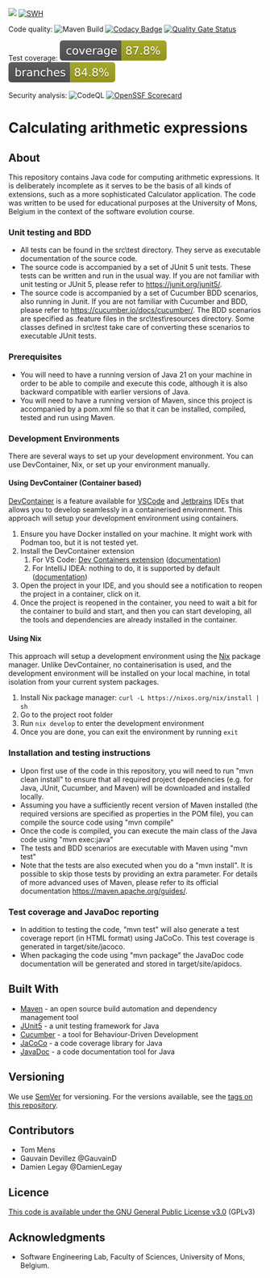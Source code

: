 [![](https://img.shields.io/github/v/release/tommens/calculator-cucumber?label=Latest%20Release)](https://github.com/tommens/calculator-cucumber/releases/latest)
[![SWH](https://archive.softwareheritage.org/badge/origin/https://github.com/tommens/calculator-cucumber/)](https://archive.softwareheritage.org/browse/origin/?origin_url=https://github.com/tommens/calculator-cucumber)

Code quality:
![Maven Build](https://github.com/tommens/calculator-cucumber/actions/workflows/maven.yml/badge.svg)
[![Codacy Badge](https://app.codacy.com/project/badge/Grade/6856a0f94d25446ca346cbc15a701d43)](https://www.codacy.com/gh/tommens/calculator-cucumber/dashboard?utm_source=github.com&utm_medium=referral&utm_content=tommens/calculator-cucumber&utm_campaign=Badge_Grade)
[![Quality Gate Status](https://sonarcloud.io/api/project_badges/measure?project=tommens_calculator-cucumber&metric=alert_status)](https://sonarcloud.io/summary/new_code?id=tommens_calculator-cucumber)

Test coverage: ![Coverage](.github/badges/jacoco.svg)
![Branches](.github/badges/branches.svg)

Security analysis:
![CodeQL](https://github.com/tommens/calculator-cucumber/actions/workflows/codeql.yml/badge.svg)
[![OpenSSF Scorecard](https://api.securityscorecards.dev/projects/github.com/tommens/calculator-cucumber/badge)](https://securityscorecards.dev/viewer/?uri=github.com/tommens/calculator-cucumber)

# Calculating arithmetic expressions

## About

This repository contains Java code for computing arithmetic expressions. It is
deliberately incomplete as it serves to be the basis of all kinds of extensions,
such as a more sophisticated Calculator application. The code was written to be
used for educational purposes at the University of Mons, Belgium in the context
of the software evolution course.

### Unit testing and BDD

- All tests can be found in the src\test directory. They serve as executable
  documentation of the source code.
- The source code is accompanied by a set of JUnit 5 unit tests. These tests can
  be written and run in the usual way. If you are not familiar with unit testing
  or JUnit 5, please refer to https://junit.org/junit5/.
- The source code is accompanied by a set of Cucumber BDD scenarios, also
  running in Junit. If you are not familiar with Cucumber and BDD, please refer
  to https://cucumber.io/docs/cucumber/. The BDD scenarios are specified as
  .feature files in the src\test\resources directory. Some classes defined in
  src\test take care of converting these scenarios to executable JUnit tests.

### Prerequisites

- You will need to have a running version of Java 21 on your machine in order to
  be able to compile and execute this code, although it is also backward
  compatible with earlier versions of Java.
- You will need to have a running version of Maven, since this project is
  accompanied by a pom.xml file so that it can be installed, compiled, tested
  and run using Maven.

### Development Environments

There are several ways to set up your development environment. You can use
DevContainer, Nix, or set up your environment manually.

#### Using DevContainer (Container based)

[DevContainer](https://containers.dev/) is a feature available for
[VSCode](https://code.visualstudio.com/) and
[Jetbrains](https://www.jetbrains.com/) IDEs that allows you to develop
seamlessly in a containerised environment. This approach will setup your
development environment using containers.

1. Ensure you have Docker installed on your machine. It might work with Podman
   too, but it is not tested yet.
2. Install the DevContainer extension
   1. For VS Code:
      [Dev Containers extension](https://marketplace.visualstudio.com/items?itemName=ms-vscode-remote.remote-containers)
      ([documentation](https://code.visualstudio.com/docs/devcontainers/containers))
   2. For IntelliJ IDEA: nothing to do, it is supported by default
      ([documentation](https://www.jetbrains.com/help/idea/connect-to-devcontainer.html))
3. Open the project in your IDE, and you should see a notification to reopen the
   project in a container, click on it.
4. Once the project is reopened in the container, you need to wait a bit for the
   container to build and start, and then you can start developing, all the
   tools and dependencies are already installed in the container.

#### Using Nix

This approach will setup a development environment using the
[Nix](https://nixos.org) package manager. Unlike DevContainer, no
containerisation is used, and the development environment will be installed on
your local machine, in total isolation from your current system packages.

1. Install Nix package manager: `curl -L https://nixos.org/nix/install | sh`
2. Go to the project root folder
3. Run `nix develop` to enter the development environment
4. Once you are done, you can exit the environment by running `exit`

### Installation and testing instructions

- Upon first use of the code in this repository, you will need to run "mvn clean
  install" to ensure that all required project dependencies (e.g. for Java,
  JUnit, Cucumber, and Maven) will be downloaded and installed locally.
- Assuming you have a sufficiently recent version of Maven installed (the
  required versions are specified as properties in the POM file), you can
  compile the source code using "mvn compile"
- Once the code is compiled, you can execute the main class of the Java code
  using "mvn exec:java"
- The tests and BDD scenarios are executable with Maven using "mvn test"
- Note that the tests are also executed when you do a "mvn install". It is
  possible to skip those tests by providing an extra parameter. For details of
  more advanced uses of Maven, please refer to its official documentation
  https://maven.apache.org/guides/.

### Test coverage and JavaDoc reporting

- In addition to testing the code, "mvn test" will also generate a test coverage
  report (in HTML format) using JaCoCo. This test coverage is generated in
  target/site/jacoco.
- When packaging the code using "mvn package" the JavaDoc code documentation
  will be generated and stored in target/site/apidocs.

## Built With

- [Maven](https://maven.apache.org/) - an open source build automation and
  dependency management tool
- [JUnit5](https://junit.org/junit5/) - a unit testing framework for Java
- [Cucumber](https://cucumber.io/docs/cucumber/) - a tool for Behaviour-Driven
  Development
- [JaCoCo](https://www.jacoco.org) - a code coverage library for Java
- [JavaDoc](https://docs.oracle.com/en/java/javase/17/javadoc/javadoc.html) - a
  code documentation tool for Java

## Versioning

We use [SemVer](http://semver.org/) for versioning. For the versions available,
see the
[tags on this repository](https://github.com/tommens/calculator-cucumber/tags).

## Contributors

- Tom Mens
- Gauvain Devillez @GauvainD
- Damien Legay @DamienLegay

## Licence

[This code is available under the GNU General Public License v3.0](https://choosealicense.com/licenses/gpl-3.0/)
(GPLv3)

## Acknowledgments

- Software Engineering Lab, Faculty of Sciences, University of Mons, Belgium.
